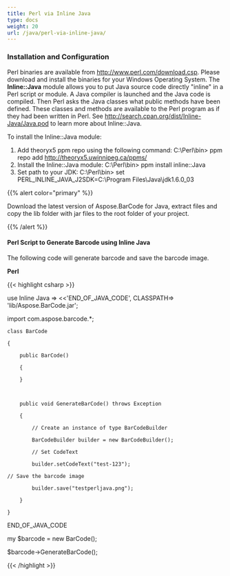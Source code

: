 ```yaml
---
title: Perl via Inline Java
type: docs
weight: 20
url: /java/perl-via-inline-java/
---
```


### **Installation and Configuration**
Perl binaries are available from <http://www.perl.com/download.csp>. Please download and install the binaries for your Windows Operating System. The **Inline::Java** module allows you to put Java source code directly "inline" in a Perl script or module. A Java compiler is launched and the Java code is compiled. Then Perl asks the Java classes what public methods have been defined. These classes and methods are available to the Perl program as if they had been written in Perl. See <http://search.cpan.org/dist/Inline-Java/Java.pod> to learn more about Inline::Java.

To install the Inline::Java module:

1. Add theoryx5 ppm repo using the following command:
   C:\Perl\bin> ppm repo add <http://theoryx5.uwinnipeg.ca/ppms/>
1. Install the Inline::Java module:
   C:\Perl\bin> ppm install inline::Java
1. Set path to your JDK:
   C:\Perl\bin> set PERL_INLINE_JAVA_J2SDK=C:\Program Files\Java\jdk1.6.0_03

{{% alert color="primary" %}} 

Download the latest version of Aspose.BarCode for Java, extract files and copy the lib folder with jar files to the root folder of your project.

{{% /alert %}} 
#### **Perl Script to Generate Barcode using Inline Java**
The following code will generate barcode and save the barcode image.

**Perl**

{{< highlight csharp >}}



use Inline Java => <<'END_OF_JAVA_CODE', CLASSPATH=> 'lib/Aspose.BarCode.jar';

import com.aspose.barcode.*;

    class BarCode

    {

        public BarCode()

        {

        }



        public void GenerateBarCode() throws Exception

        {

            // Create an instance of type BarCodeBuilder

            BarCodeBuilder builder = new BarCodeBuilder();

            // Set CodeText

            builder.setCodeText("test-123");

    // Save the barcode image

            builder.save("testperljava.png");

        }

    }

END_OF_JAVA_CODE



my $barcode = new BarCode();

$barcode->GenerateBarCode();

{{< /highlight >}}
